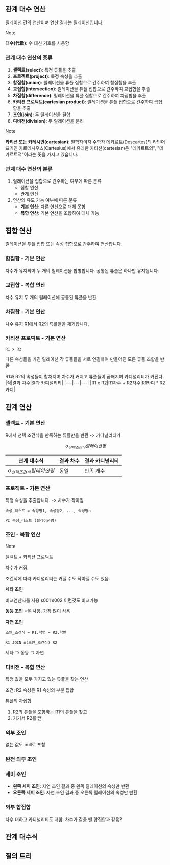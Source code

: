 ## 관계 대수 연산
릴레이션 간의 연산이며 연산 결과는 릴레이션입니다.

> [!NOTE]
> **대수(代數)**: 수 대신 기호를 사용함   

### 관계 대수 연산의 종류
1. **셀렉트(select)**: 특정 튜플을 추출
2. **프로젝트(project)**: 특정 속성을 추출
3. **합집합(union)**: 릴레이션을 튜플 집합으로 간주하여 합집합을 추출
4. **교집합(intersection)**: 릴레이션을 튜플 집합으로 간주하여 교집합을 추출
5. **차집합(difference)**: 릴레이션을 튜플 집합으로 간주하여 차집합을 추출
6. **카티션 프로덕트(cartesian product)**: 릴레이션을 튜플 집합으로 간주하여 곱집합을 추출
7. **조인(join)**: 두 릴레이션을 결합
8. **디비전(division)**: 두 릴레이션을 분리

> [!NOTE]
> **카티션 또는 카테시안(cartesian)**: 철학자이자 수학자 데카르트(Descartes)의 라틴어 표기인 카르테시우스(Cartesius)에서 유래한 카티션(cartesian)은 "데카르트의", "데카르트적"이라는 뜻을 가지고 있습니다.

### 관계 대수 연산의 분류
1. 릴레이션을 집합으로 간주하는 여부에 따른 분류
   - 집합 연산
   - 관계 연산
2. 연산의 유도 가능 여부에 따른 분류
   - **기본 연산**: 다른 연산으로 대체 못함
   - **복합 연산**: 기본 연산을 조합하여 대체 가능

## 집합 연산
릴레이션을 투플 집합 또는 속성 집합으로 간주하여 연산합니다.

### 합집합 - 기본 연산
차수가 유지되며
두 개의 릴레이션을 합병합니다. 공통된 튜플은 하나만 유지됩니다.

### 교집합 - 복합 연산
차수 유지
두 개의 릴레이션에 공통된 튜플을 반환

### 차집합 - 기본 연산
차수 유지
R1에서 R2의 튜플들을 제거합니다.

### 카티션 프로덕트 - 기본 연산
`R1 x R2`

다른 속성들을 가진 릴레이션
 각 튜플들을 서로 연결하여 만들어진 모든 튜플 조합을 반환

R1과 R2의 속성들이 합쳐지며 차수가 커지고
튜플들이 곱해지며 카디널리티가 커진다.
|식|결과 차수|결과 카디널리티|
|---|---|---|
|R1 x R2|R1차수 + R2차수|R1카디 * R2카디|


## 관계 연산
### 셀렉트 - 기본 연산
R에서 선택 조건식을 만족하는 튜플만을 반환
-> 카디널리티가 

$$
σ_{선택 조건식}{릴레이션명}
$$

|관계 대수식|결과 차수|결과 카디널리티|
|---|---|---|
|$`σ_{선택 조건식}{릴레이션명}`$|동일|만족 개수|

### 프로젝트 - 기본 연산
특정 속성을 추출합니다.
-> 차수가 작아짐

```
속성_리스트 = 속성명1, 속성명2, ..., 속성명n

PI 속성_리스트 (릴레이션명)
```

### 조인 - 복합 연산
> [!NOTE]
> 셀렉트 + 카티션 프로덕트

차수가 커짐.

조건식에 따라 카디널리티는 커질 수도 작아질 수도 있음.

**세타 조인**


비교연산자를 사용
s001 s002 이런것도 비교가능

**동등 조인**
=을 사용. 가장 많이 사용

**자연 조인**

```
조인_조건식 = R1.학번 = R2.학번

R1 JOIN n(조인_조건식) R2
```

세타 ⊃ 동등 ⊃ 자연

### 디비전 - 복합 연산
특정 값을 모두 가지고 있는 튜플을 찾는 연산

조건: R2 속성은 R1 속성의 부분 집합

튜플의 차집합

1. R2의 튜플을 포함하는 R1의 튜플을 찾고
2. 거기서 R2를 뺌


### 외부 조인
없는 값도 null로 포함

### 완전 외부 조인


### 세미 조인
- **왼쪽 세미 조인**: 자연 조인 결과 중 왼쪽 릴레이션의 속성만 반환
- **오른쪽 세미 조인**: 자연 조인 결과 중 오른쪽 릴레이션의 속성만 반환

### 외부 합집합
차수 더하고 카디널리티도 더함.
차수가 같을 땐 합집합과 같음?

## 관계 대수식


## 질의 트리
